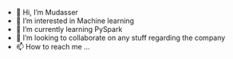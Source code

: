 - 👋 Hi, I’m Mudasser
- 👀 I’m interested in Machine learning
- 🌱 I’m currently learning PySpark
- 💞️ I’m looking to collaborate on any stuff regarding the company
- 📫 How to reach me ...

<!---
mudasserch1/mudasserch1 is a ✨ special ✨ repository because its `README.md` (this file) appears on your GitHub profile.
You can click the Preview link to take a look at your changes.
--->
